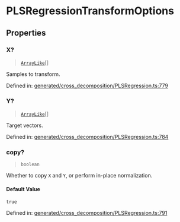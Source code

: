 # PLSRegressionTransformOptions

## Properties

### X?

> [`ArrayLike`](../types/ArrayLike.md)[]

Samples to transform.

Defined in:  [generated/cross\_decomposition/PLSRegression.ts:779](https://github.com/transitive-bullshit/scikit-learn-ts/blob/92ab806/packages/sklearn/src/generated/cross_decomposition/PLSRegression.ts#L779)

### Y?

> [`ArrayLike`](../types/ArrayLike.md)[]

Target vectors.

Defined in:  [generated/cross\_decomposition/PLSRegression.ts:784](https://github.com/transitive-bullshit/scikit-learn-ts/blob/92ab806/packages/sklearn/src/generated/cross_decomposition/PLSRegression.ts#L784)

### copy?

> `boolean`

Whether to copy `X` and `Y`, or perform in-place normalization.

#### Default Value

`true`

Defined in:  [generated/cross\_decomposition/PLSRegression.ts:791](https://github.com/transitive-bullshit/scikit-learn-ts/blob/92ab806/packages/sklearn/src/generated/cross_decomposition/PLSRegression.ts#L791)
